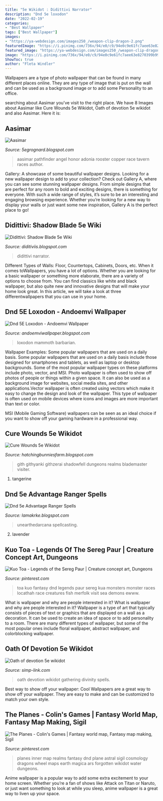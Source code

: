 ```yaml
---
title: "5e Wikidot : Didittivi Narrator"
description: "Dnd 5e loxodon"
date: "2022-02-19"
categories:
- "Best Wallpaper"
tags: ["Best Wallpaper"]
images:
- "https://ya-webdesign.com/images250_/weapon-clip-dragon-2.png"
featuredImage: "https://i.pinimg.com/736x/94/e0/c9/94e0c9e61fc7aee63e8270399b999e1f--amphibians-reptiles.jpg"
featured_image: "https://ya-webdesign.com/images250_/weapon-clip-dragon-2.png"
image: "https://i.pinimg.com/736x/94/e0/c9/94e0c9e61fc7aee63e8270399b999e1f--amphibians-reptiles.jpg"
ShowToc: true
author: "Fleta Windler"
---
```





Wallpapers are a type of photo wallpaper that can be found in many different places online. They are any type of image that is put on the wall and can be used as a background image or to add some Personality to an office.

	

		
searching about Aasimar you've visit to the right place. We have 8 Images about Aasimar like Cure Wounds 5e Wikidot, Oath of devotion 5e wikidot and also Aasimar. Here it is:
		
    
## Aasimar

<img loading=lazy src="https://lh6.googleusercontent.com/mnP8T-J97XbuzeOD9OVNjLSK7wo4o7t6gUBlZnLNOZ7nhd0O0vTiFxjC08yYTjXP6K7S4a8iO7Q5NhrBr_FihnOVPJYrxcX_OLgZBcRiEBT-U4V2rDrQio_pZ8vAFLYaW1YZfUWm=w1200-h630-p-k-no-nu" onerror="this.onerror=null;this.src='https://tse4.mm.bing.net/th?id=OIP.fiKHldOfBxTRkdJG9SIvJQHaIh&amp;pid=15.1';" alt="Aasimar">

_Source: 5egrognard.blogspot.com_

>aasimar pathfinder angel honor adonia rooster copper race tavern races author. 

	

Gallery: A showcase of some beautiful wallpaper designs.
Looking for a new wallpaper design to add to your collection? Check out Gallery A, where you can see some stunning wallpaper designs. From simple designs that are perfect for any room to bold and exciting designs, there is something for everyone. With such a wide range of styles, it’s sure to be an interesting and engaging browsing experience. Whether you’re looking for a new way to display your walls or just want some new inspiration, Gallery A is the perfect place to go!





	
	
    
## Didittivi: Shadow Blade 5e Wiki

<img loading=lazy src="https://ya-webdesign.com/images250_/weapon-clip-dragon-2.png" onerror="this.onerror=null;this.src='https://tse3.mm.bing.net/th?id=OIP.muKDh9VKnjNEycVOWZh8agAAAA&amp;pid=15.1';" alt="Didittivi: Shadow Blade 5e Wiki">

_Source: diditiviis.blogspot.com_

>didittivi narrator. 

	

Different Types of Walls: Floor, Countertops, Cabinets, Doors, etc.
When it comes toWallpapers, you have a lot of options. Whether you are looking for a basic wallpaper or something more elaborate, there are a variety of options to choose from. You can find classics like white and black wallpaper, but also quite new and innovative designs that will make your home look great. In this article, we will take a look at three differentwallpapers that you can use in your home.

    
## Dnd 5E Loxodon - Andoemvi Wallpaper

<img loading=lazy src="https://cdn2.myminifactory.com/assets/object-assets/5f664562475e8/images/720X720-branden-neves-front.jpg" onerror="this.onerror=null;this.src='https://tse4.mm.bing.net/th?id=OIP.ATyi-QZVH-ZumsaqLUw12QHaHa&amp;pid=15.1';" alt="Dnd 5E Loxodon - Andoemvi Wallpaper">

_Source: andoemviwallpaper.blogspot.com_

>loxodon mammoth barbarian. 

	

Wallpaper Examples: Some popular wallpapers that are used on a daily basis.
Some popular wallpapers that are used on a daily basis include those designed for smartphones and tablets, as well as laptop or desktop backgrounds. Some of the most popular wallpaper types on these platforms include photo, vector, and MSI. 
Photo wallpaper is often used to show off photos of people or things within a given space. It can also be used as a background image for websites, social media sites, and other applications.Vector wallpaper is often created using vectors which make it easy to change the design and look of the wallpaper. This type of wallpaper is often used on mobile devices where icons and images are more important than text or color. 

MSI (Mobile Gaming Software) wallpapers can be seen as an ideal choice if you want to show off your gaming hardware in a professional way.

    
## Cure Wounds 5e Wikidot

<img loading=lazy src="https://cf.geekdo-images.com/medium/img/bpNsGixscgfmPaWXfmGZkd7UGdI=/fit-in/500x500/filters:no_upscale()/pic4397838.jpg" onerror="this.onerror=null;this.src='https://tse1.mm.bing.net/th?id=OIP.Z_ml_zpIWA2tb3BuMmRUYQAAAA&amp;pid=15.1';" alt="Cure Wounds 5e Wikidot">

_Source: hatchingbunniesfarm.blogspot.com_

>gith githyanki githzerai shadowfell dungeons realms blademaster visiter. 

	

1. tangerine 

    
## Dnd 5e Advantage Ranger Spells

<img loading=lazy src="https://external-preview.redd.it/kud4PSVqR6lAEFjPJYHnYpLlM1vFphW8Ry7r6Hw8p2k.jpg?auto=webp&amp;s=4bbb6fd3b8795cd8fff105251ed3524dd2874bf6" onerror="this.onerror=null;this.src='https://tse1.mm.bing.net/th?id=OIP.m7GcpTLpFrqdsQt_ycnw8AHaEy&amp;pid=15.1';" alt="Dnd 5e Advantage Ranger Spells">

_Source: lamakrke.blogspot.com_

>unearthedarcana spellcasting. 

	

2. lavender 

    
## Kuo Toa - Legends Of The Sereg Paur | Creature Concept Art, Dungeons

<img loading=lazy src="https://i.pinimg.com/736x/94/e0/c9/94e0c9e61fc7aee63e8270399b999e1f--amphibians-reptiles.jpg" onerror="this.onerror=null;this.src='https://tse2.mm.bing.net/th?id=OIP.xbOtTsmBLKTRK6Ze6O5s7AAAAA&amp;pid=15.1';" alt="Kuo Toa - Legends of the Sereg Paur | Creature concept art, Dungeons">

_Source: pinterest.com_

>toa kuo fantasy dnd legends paur sereg kua monsters monster races locathah race creatures fish merfolk visit sea demons ewww. 

	

What is wallpaper and why are people interested in it?
What is wallpaper and why are people interested in it?
Wallpaper is a type of art that typically consists of pieces of text or graphics that are displayed on a wall as a decoration. It can be used to create an idea of space or to add personality to a room. There are many different types of wallpaper, but some of the most popular ones include floral wallpaper, abstract wallpaper, and colorblocking wallpaper.

    
## Oath Of Devotion 5e Wikidot

<img loading=lazy src="https://www.isolaillyon.it/wp-content/uploads/2016/01/wpn_marketingplan_header.jpg" onerror="this.onerror=null;this.src='https://tse2.mm.bing.net/th?id=OIP.1QPuCsILy54DiPP6oyNHIQHaEt&amp;pid=15.1';" alt="Oath of devotion 5e wikidot">

_Source: simp-link.com_

>oath devotion wikidot gathering divinity spells. 

	

Best way to show off your wallpaper:
Cool Wallpapers are a great way to show off your wallpaper. They are easy to make and can be customized to match your own style.

    
## The Planes - Colin&#039;s Games | Fantasy World Map, Fantasy Map Making, Sigil

<img loading=lazy src="https://i.pinimg.com/originals/4b/80/48/4b8048be7baf32f731680a21e3e3e66a.jpg" onerror="this.onerror=null;this.src='https://tse4.mm.bing.net/th?id=OIP.JudLILSM-YMlRbg-qFupvQAAAA&amp;pid=15.1';" alt="The Planes - Colin&#039;s Games | Fantasy world map, Fantasy map making, Sigil">

_Source: pinterest.com_

>planes inner map realms fantasy dnd plane astral sigil cosmology dragons wheel maps earth magica ars forgotten wikidot water dungeons. 

	

Anime wallpaper is a popular way to add some extra excitement to your home screen. Whether you’re a fan of shows like Attack on Titan or Naruto, or just want something to look at while you sleep, anime wallpaper is a great way to liven up your space.

